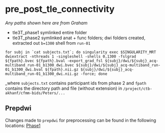 # pre_post_tle_connectivity 

_Any paths shown here are from Graham_ 

- tle3T_phase1 symlinked entire folder
- tle3T_phase2 symlinked anat + func folders; dwi folders created, extracted out `b=1300` shell from `run-01`

```
for subj in `cat subjects.txt`; do singularity exec $SINGULARITY_MRT dwiextract -nthreads 1 -singleshell -shells 0,1300 -fslgrad ${fpath}.bvec ${fpath}.bval -export_grad_fsl ${subj}/dwi/${subj}_acq-multiband_run-01_b1300_dwi.bvec ${subj}/dwi/${subj}_acq-multiband_run-01_b1300_dwi.bval ${fpath}.nii.gz ${subj}/dwi/${subj}_acq-multiband_run-01_b1300_dwi.nii.gz -force; done

```
_where `subjects.txt` contains participant ids from phase 2 and `fpath` contains the directory path and file (without extension) in `/project/ctb-akhanf/cfmm-bids/Peters/...`

## Prepdwi
Changes made to `prepdwi` for preprocessing can be found in the following locations:
[Phase1](https://github.com/kaitj/prepdwi/tree/mtaylor_tle_phase1)